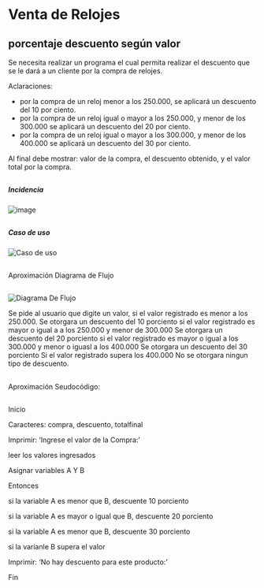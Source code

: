 #  Venta de Relojes

## porcentaje descuento según valor
  Se necesita realizar un programa el cual permita realizar el descuento que se le dará a un cliente por la compra de relojes. 


 Aclaraciones:
- por la compra de un reloj menor a los 250.000, se aplicará un descuento del 10 por ciento.  
- por la compra de un reloj igual o mayor a los 250.000, y menor de los 300.000 se aplicará un descuento del 20 por ciento.
- por la compra de un reloj igual o mayor a los 300.000, y menor de los 400.000 se aplicará un descuento del 30 por ciento.


Al final debe mostrar: valor de la compra, el descuento obtenido, y el valor total por la compra.
##
##### Incidencia
![image](https://github.com/ecasallas8704/Proyecto/assets/132966419/b085053e-f08d-48b7-88ef-02bb119f9971)
##
##### Caso de uso
![Caso de uso](https://github.com/ecasallas8704/Proyecto/assets/132966419/68843611-6a97-4ba4-b5c0-859dcaf77545)


##

Aproximación Diagrama de Flujo
##

![Diagrama De Flujo](https://github.com/ecasallas8704/Proyecto/assets/132966419/5dbaca9c-dc71-475f-85df-cc0ddf274612)

Se pide al usuario que digite un valor, 
si el valor registrado es menor a los 250.000. Se otorgara un descuento del 10 porciento
si el valor registrado es mayor o igual a a los 250.000 y menor de 300.000 Se otorgara un descuento del 20 porciento
si el valor registrado es mayor o igual a los 300.000  y menor o iguasl a los 400.000 Se otorgara un descuento del 30 porciento
Si el valor registrado supera  los 400.000 No se otorgara ningun tipo de descuento. 

##

Aproximación Seudocódigo:
##

Inicio

Caracteres: compra, descuento, totalfinal 

Imprimir: ‘Ingrese el valor de la Compra:’

leer los valores ingresados

Asignar variables A Y B

Entonces 

si la variable A es menor que B, descuente 10 porciento

si la variable A es mayor o igual  que B, descuente 20 porciento

si la variable A es menor que B, descuente 30 porciento

si la varianle B supera el valor 















Imprimir: ‘No hay descuento para este producto:’



Fin

























